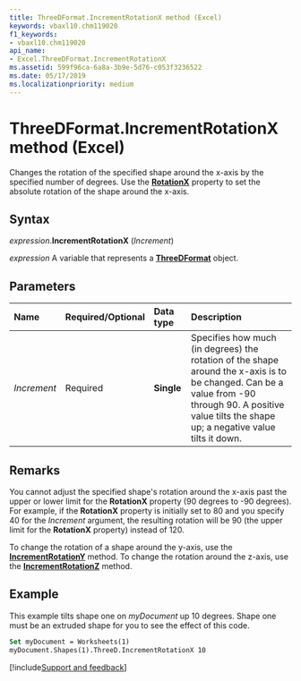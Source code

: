```yaml
---
title: ThreeDFormat.IncrementRotationX method (Excel)
keywords: vbaxl10.chm119020
f1_keywords:
- vbaxl10.chm119020
api_name:
- Excel.ThreeDFormat.IncrementRotationX
ms.assetid: 599f96ca-6a8a-3b9e-5d76-c053f3236522
ms.date: 05/17/2019
ms.localizationpriority: medium
---
```



# ThreeDFormat.IncrementRotationX method (Excel)

Changes the rotation of the specified shape around the x-axis by the specified number of degrees. Use the **[RotationX](Excel.ThreeDFormat.RotationX.md)** property to set the absolute rotation of the shape around the x-axis.


## Syntax

_expression_.**IncrementRotationX** (_Increment_)

_expression_ A variable that represents a **[ThreeDFormat](Excel.ThreeDFormat.md)** object.


## Parameters

|Name|Required/Optional|Data type|Description|
|:-----|:-----|:-----|:-----|
| _Increment_|Required| **Single**|Specifies how much (in degrees) the rotation of the shape around the x-axis is to be changed. Can be a value from -90 through 90. A positive value tilts the shape up; a negative value tilts it down.|

## Remarks

You cannot adjust the specified shape's rotation around the x-axis past the upper or lower limit for the **RotationX** property (90 degrees to -90 degrees). For example, if the **RotationX** property is initially set to 80 and you specify 40 for the _Increment_ argument, the resulting rotation will be 90 (the upper limit for the **RotationX** property) instead of 120.

To change the rotation of a shape around the y-axis, use the **[IncrementRotationY](Excel.ThreeDFormat.IncrementRotationY.md)** method. To change the rotation around the z-axis, use the **[IncrementRotationZ](Excel.ThreeDFormat.IncrementRotationZ.md)** method.


## Example

This example tilts shape one on _myDocument_ up 10 degrees. Shape one must be an extruded shape for you to see the effect of this code.

```vb
Set myDocument = Worksheets(1) 
myDocument.Shapes(1).ThreeD.IncrementRotationX 10
```




[!include[Support and feedback](~/includes/feedback-boilerplate.md)]